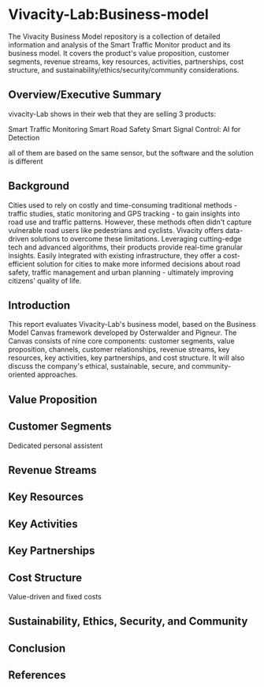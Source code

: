 # Vivacity-Lab:Business-model
The Vivacity Business Model repository is a collection of detailed information and analysis of the Smart Traffic Monitor product and its business model. It covers the product's value proposition, customer segments, revenue streams, key resources, activities, partnerships, cost structure, and sustainability/ethics/security/community considerations. 
## Overview/Executive Summary
vivacity-Lab  shows in their web that they are selling 3 products: 

Smart Traffic Monitoring
Smart Road Safety
Smart Signal Control: AI for Detection

all of them are based on the same sensor, but the software and the solution is different

## Background 
Cities used to rely on costly and time-consuming traditional methods - traffic studies, static monitoring and GPS tracking - to gain insights into road use and traffic patterns. However, these methods often didn't capture vulnerable road users like pedestrians and cyclists. Vivacity offers data-driven solutions to overcome these limitations. Leveraging cutting-edge tech and advanced algorithms, their products provide real-time granular insights. Easily integrated with existing infrastructure, they offer a cost-efficient solution for cities to make more informed decisions about road safety, traffic management and urban planning - ultimately improving citizens' quality of life.

## Introduction
This report evaluates Vivacity-Lab's business model, based on the Business Model Canvas framework developed by Osterwalder and Pigneur. The Canvas consists of nine core components: customer segments, value proposition, channels, customer relationships, revenue streams, key resources, key activities, key partnerships, and cost structure. It will also discuss the company's ethical, sustainable, secure, and community-oriented approaches.
## Value Proposition

## Customer Segments
Dedicated personal assistent 


## Revenue Streams

## Key Resources

## Key Activities

## Key Partnerships

## Cost Structure
Value-driven and fixed costs 

## Sustainability, Ethics, Security, and Community

## Conclusion

## References
